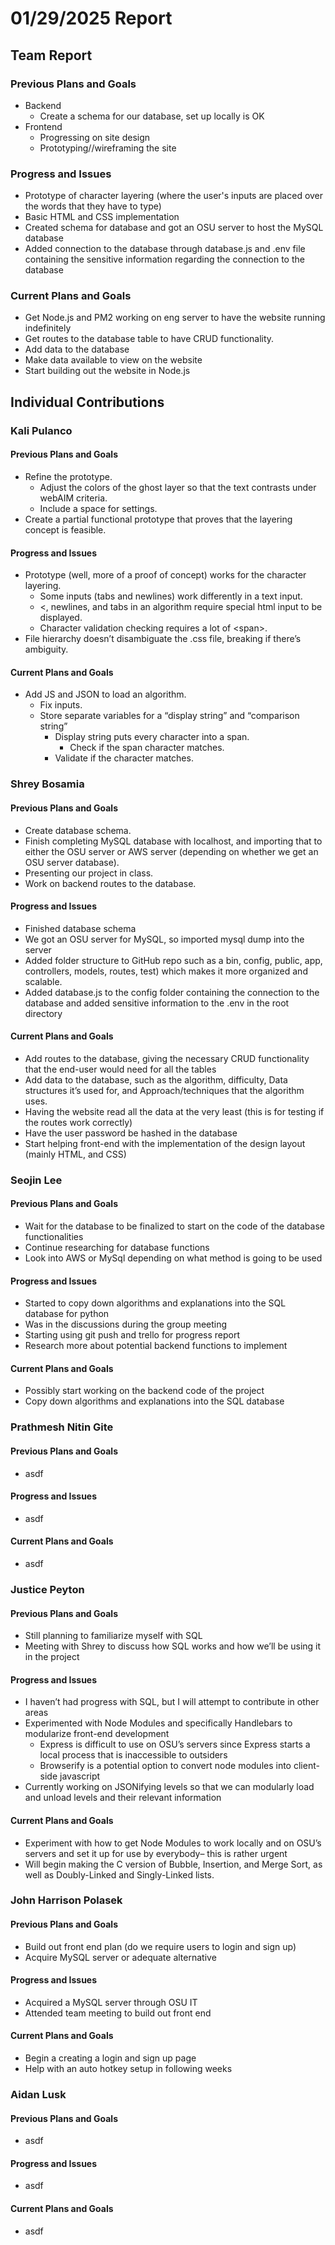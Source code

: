 # 01/29/2025 Report

## Team Report

### Previous Plans and Goals

- Backend  
  - Create a schema for our database, set up locally is OK  
- Frontend  
  - Progressing on site design  
  - Prototyping//wireframing the site

### Progress and Issues

- Prototype of character layering (where the user's inputs are placed over the words that they have to type)  
- Basic HTML and CSS implementation  
- Created schema for database and got an OSU server to host the MySQL database  
- Added connection to the database through database.js and .env file containing the sensitive information regarding the connection to the database

### Current Plans and Goals

- Get Node.js and PM2 working on eng server to have the website running indefinitely   
- Get routes to the database table to have CRUD functionality.   
- Add data to the database  
- Make data available to view on the website   
- Start building out the website in Node.js

## Individual Contributions

### Kali Pulanco

#### Previous Plans and Goals

- Refine the prototype.  
  - Adjust the colors of the ghost layer so that the text contrasts under webAIM criteria.  
  - Include a space for settings.  
- Create a partial functional prototype that proves that the layering concept is feasible.

#### Progress and Issues

- Prototype (well, more of a proof of concept) works for the character layering.  
  - Some inputs (tabs and newlines) work differently in a text input.  
  - \<, newlines, and tabs in an algorithm require special html input to be displayed.  
  - Character validation checking requires a lot of \<span\>.  
- File hierarchy doesn’t disambiguate the .css file, breaking if there’s ambiguity.

#### Current Plans and Goals

- Add JS and JSON to load an algorithm.  
  - Fix inputs.  
  - Store separate variables for a “display string” and “comparison string”  
    - Display string puts every character into a span.  
      - Check if the span character matches.  
    - Validate if the character matches.

### Shrey Bosamia

#### Previous Plans and Goals

- Create database schema.  
- Finish completing MySQL database with localhost, and importing that to either the OSU server or AWS server (depending on whether we get an OSU server database).  
- Presenting our project in class.  
- Work on backend routes to the database.

#### Progress and Issues

- Finished database schema  
- We got an OSU server for MySQL, so imported mysql dump into the server  
- Added folder structure to GitHub repo such as a bin, config, public, app, controllers, models, routes, test) which makes it more organized and scalable.  
- Added database.js to the config folder containing the connection to the database and added sensitive information to the .env in the root directory 

#### Current Plans and Goals

- Add routes to the database, giving the necessary CRUD functionality that the end-user would need for all the tables  
- Add data to the database, such as the algorithm, difficulty, Data structures it’s used for, and Approach/techniques that the algorithm uses.  
- Having the website read all the data at the very least (this is for testing if the routes work correctly)  
- Have the user password be hashed in the database  
- Start helping front-end with the implementation of the design layout (mainly HTML, and CSS)

### Seojin Lee

#### Previous Plans and Goals

- Wait for the database to be finalized to start on the code of the database functionalities  
- Continue researching for database functions  
- Look into AWS or MySql depending on what method is going to be used

#### Progress and Issues

- Started to copy down algorithms and explanations into the SQL database for python  
- Was in the discussions during the group meeting  
- Starting using git push and trello for progress report  
- Research more about potential backend functions to implement

#### Current Plans and Goals

- Possibly start working on the backend code of the project  
- Copy down algorithms and explanations into the SQL database

### Prathmesh Nitin Gite

#### Previous Plans and Goals

- asdf

#### Progress and Issues

- asdf

#### Current Plans and Goals

- asdf

### Justice Peyton

#### Previous Plans and Goals

- Still planning to familiarize myself with SQL  
- Meeting with Shrey to discuss how SQL works and how we’ll be using it in the project

#### Progress and Issues

- I haven’t had progress with SQL, but I will attempt to contribute in other areas  
- Experimented with Node Modules and specifically Handlebars to modularize front-end development  
  - Express is difficult to use on OSU’s servers since Express starts a local process that is inaccessible to outsiders  
  - Browserify is a potential option to convert node modules into client-side javascript  
- Currently working on JSONifying levels so that we can modularly load and unload levels and their relevant information

#### Current Plans and Goals

- Experiment with how to get Node Modules to work locally and on OSU’s servers and set it up for use by everybody– this is rather urgent  
- Will begin making the C version of Bubble, Insertion, and Merge Sort, as well as Doubly-Linked and Singly-Linked lists.

### John Harrison Polasek

#### Previous Plans and Goals

- Build out front end plan (do we require users to login and sign up)  
- Acquire MySQL server or adequate alternative

#### Progress and Issues

- Acquired a MySQL server through OSU IT  
- Attended team meeting to build out front end

#### Current Plans and Goals

- Begin a creating a login and sign up page  
- Help with an auto hotkey setup in following weeks

### Aidan Lusk

#### Previous Plans and Goals

- asdf

#### Progress and Issues

- asdf

#### Current Plans and Goals

- asdf
